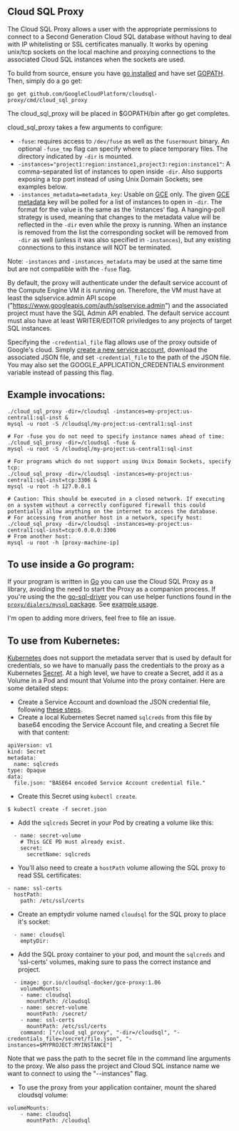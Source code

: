 
## Cloud SQL Proxy
The Cloud SQL Proxy allows a user with the appropriate permissions to connect
to a Second Generation Cloud SQL database without having to deal with IP whitelisting or SSL
certificates manually. It works by opening unix/tcp sockets on the local machine
and proxying connections to the associated Cloud SQL instances when the sockets
are used.

To build from source, ensure you have [go installed](https://golang.org/doc/install)
and have set [GOPATH](https://github.com/golang/go/wiki/GOPATH). Then, simply do a go get:

    go get github.com/GoogleCloudPlatform/cloudsql-proxy/cmd/cloud_sql_proxy

The cloud_sql_proxy will be placed in $GOPATH/bin after go get completes.

cloud_sql_proxy takes a few arguments to configure:

* `-fuse`: requires access to `/dev/fuse` as well as the `fusermount` binary. An
  optional `-fuse_tmp` flag can specify where to place temporary files. The
  directory indicated by `-dir` is mounted.
* `-instances="project1:region:instance1,project3:region:instance1"`: A comma-separated list
  of instances to open inside `-dir`. Also supports exposing a tcp port instead of using Unix Domain Sockets; see examples below.
* `-instances_metadata=metadata_key`: Usable on [GCE](https://cloud.google.com/compute/docs/quickstart) only. The given [GCE metadata](https://cloud.google.com/compute/docs/metadata) key will be
  polled for a list of instances to open in `-dir`. The format for the value is the same as the 'instances' flag. A hanging-poll strategy is used, meaning that changes to
  the metadata value will be reflected in the `-dir` even while the proxy is
  running. When an instance is removed from the list the corresponding socket
  will be removed from `-dir` as well (unless it was also specified in
  `-instances`), but any existing connections to this instance will NOT be
  terminated.

Note: `-instances` and `-instances_metadata` may be used at the same time but
are not compatible with the `-fuse` flag.

By default, the proxy will authenticate under the default service account of the
Compute Engine VM it is running on. Therefore, the VM must have at least the
sqlservice.admin API scope ("https://www.googleapis.com/auth/sqlservice.admin")
and the associated project must have the SQL Admin API
enabled.  The default service account must also have at least WRITER/EDITOR
priviledges to any projects of target SQL instances.

Specifying the `-credential_file` flag allows use of the proxy outside of
Google's cloud. Simply [create a new service
account](https://console.developers.google.com/project/_/apiui/credential/serviceaccount),
download the associated JSON file, and set `-credential_file` to the path of the
JSON file. You may also set the GOOGLE_APPLICATION_CREDENTIALS environment variable instead of passing this flag.

## Example invocations:

    ./cloud_sql_proxy -dir=/cloudsql -instances=my-project:us-central1:sql-inst &
    mysql -u root -S /cloudsql/my-project:us-central1:sql-inst

    # For -fuse you do not need to specify instance names ahead of time:
    ./cloud_sql_proxy -dir=/cloudsql -fuse &
    mysql -u root -S /cloudsql/my-project:us-central1:sql-inst

    # For programs which do not support using Unix Domain Sockets, specify tcp:
    ./cloud_sql_proxy -dir=/cloudsql -instances=my-project:us-central1:sql-inst=tcp:3306 &
    mysql -u root -h 127.0.0.1

    # Caution: This should be executed in a closed network. If executing on a system without a correctly configured firewall this could potentially allow anything on the internet to access the database.
    # For accessing from another host in a network, specify host:
    ./cloud_sql_proxy -dir=/cloudsql -instances=my-project:us-central1:sql-inst=tcp:0.0.0.0:3306
    # From another host:
    mysql -u root -h [proxy-machine-ip]

## To use inside a Go program:
If your program is written in [Go](https://golang.org) you can use the Cloud SQL Proxy as a library,
avoiding the need to start the Proxy as a companion process. If you're using the the [go-sql-driver](https://github.com/go-sql-driver/mysql)
you can use helper functions found in the [`proxy/dialers/mysql` package](https://godoc.org/github.com/GoogleCloudPlatform/cloudsql-proxy/proxy/dialers/mysql). See [example usage](https://github.com/GoogleCloudPlatform/cloudsql-proxy/blob/master/tests/dialers_test.go).

I'm open to adding more drivers, feel free to file an issue.

## To use from Kubernetes:

[Kubernetes](http://kubernetes.io) does not support the metadata server that is used by default for credentials,
so we have to manually pass the credentials to the proxy as a Kubernetes
[Secret](http://kubernetes.io/v1.1/docs/user-guide/secrets.html). At a high level, we have to create a Secret,
add it as a Volume in a Pod and mount that Volume into the proxy container. Here are some detailed steps:

* Create a Service Account and download the JSON credential file, following [these steps](https://cloud.google.com/docs/authentication#developer_workflow).
* Create a local Kubernetes Secret named `sqlcreds` from this file by base64 encoding the Service Account file, and creating a Secret file with that content:
```
apiVersion: v1
kind: Secret
metadata:
  name: sqlcreds
type: Opaque
data:
  file.json: "BASE64 encoded Service Account credential file."
```

* Create this Secret using `kubectl create`.
```
$ kubectl create -f secret.json
```

* Add the `sqlcreds` Secret in your Pod by creating a volume like this:
```
  - name: secret-volume
    # This GCE PD must already exist.
    secret:
      secretName: sqlcreds
```

* You'll also need to create a `hostPath` volume allowing the SQL proxy to read SSL certificates:
```
- name: ssl-certs
  hostPath:
    path: /etc/ssl/certs
```

* Create an emptydir volume named `cloudsql` for the SQL proxy to place it's socket:
```
  - name: cloudsql
    emptyDir:
```

* Add the SQL proxy container to your pod, and mount the `sqlcreds` and 'ssl-certs' volumes, making sure to pass the correct instance and project.
```
  - image: gcr.io/cloudsql-docker/gce-proxy:1.06
    volumeMounts:
    - name: cloudsql
      mountPath: /cloudsql
    - name: secret-volume
      mountPath: /secret/
    - name: ssl-certs
      mountPath: /etc/ssl/certs
    command: ["/cloud_sql_proxy", "-dir=/cloudsql", "-credentials_file=/secret/file.json", "-instances=$MYPROJECT:MYINSTANCE"]
```
Note that we pass the path to the secret file in the command line arguments to the proxy.
We also pass the project and Cloud SQL instance name we want to connect to using the "--instances" flag.

* To use the proxy from your application container, mount the shared cloudsql volume:
```
volumeMounts:
    - name: cloudsql
      mountPath: /cloudsql
```
